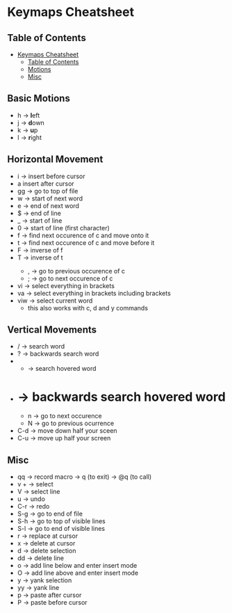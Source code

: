 # Keymaps Cheatsheet

## Table of Contents

- [Keymaps Cheatsheet](#keymaps-cheatsheet)
  - [Table of Contents](#table-of-contents)
  - [Motions](#motions)
  - [Misc](#misc)

## Basic Motions

- h -> **l**eft
- j -> **d**own
- k -> **u**p
- l -> **r**ight

## Horizontal Movement

- i -> insert before cursor
- a insert after cursor
- gg -> go to top of file
- w -> start of next word
- e -> end of next word
- $ -> end of line
- _ -> start of line
- 0 -> start of line (first character)
- f<c> -> find next occurence of c and move onto it
- t<c> -> find next occurence of c and move before it
- F<c> -> inverse of f
- T<c> -> inverse of t
  - , -> go to previous occurence of c
  - ; -> go to next occurence of c
- vi<bracket> -> select everything in brackets
- va<bracket> -> select everything in brackets including brackets
- viw -> select current word
  - this also works with c, d and y commands


## Vertical Movements

- / -> search word
- ? -> backwards search word
- * -> search hovered word
- # -> backwards search hovered word
  - n -> go to next occurence
  - N -> go to previous ocurrence
- C-d -> move down half your sceen
- C-u -> move up half your screen

## Misc

- qq -> record macro -> q (to exit) -> @q (to call)
- v + <motion> -> select
- V -> select line
- u -> undo
- C-r -> redo
- S-g -> go to end of file
- S-h -> go to top of visible lines
- S-l -> go to end of visible lines
- r -> replace at cursor
- x -> delete at cursor
- d<motion> -> delete selection
- dd -> delete line
- o -> add line below and enter insert mode
- O -> add line above and enter insert mode
- y -> yank selection
- yy -> yank line
- p -> paste after cursor
- P -> paste before cursor

